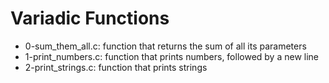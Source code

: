 # Variadic Functions
* 0-sum_them_all.c: function that returns the sum of all its parameters
* 1-print_numbers.c: function that prints numbers, followed by a new line
* 2-print_strings.c: function that prints strings
